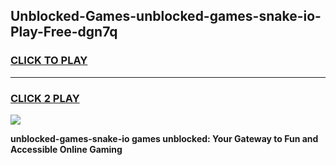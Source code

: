 
## Unblocked-Games-unblocked-games-snake-io-Play-Free-dgn7q
<h3>
<a href="https://premium76.site?title=unblocked-games-snake-io&ref=22A">CLICK TO PLAY</a></h3>
<hr>

<h3>
<a href="https://premium76.site?title=unblocked-games-snake-io&ref=22A">CLICK 2 PLAY</a>
  
</h3>

<a href="https://premium76.site?title=unblocked-games-snake-io&ref=22A"><img src="https://clearcache.store/games.png"></a>


**unblocked-games-snake-io games unblocked: Your Gateway to Fun and Accessible Online Gaming**
